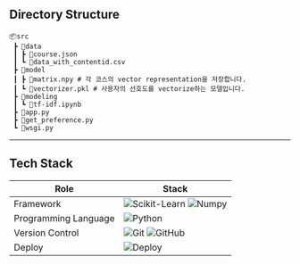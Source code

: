 ## Directory Structure

```
📦src
 ┣ 📂data
 ┃ ┣ 📜course.json
 ┃ ┗ 📜data_with_contentid.csv
 ┣ 📂model
 ┃ ┣ 📜matrix.npy # 각 코스의 vector representation을 저장합니다.
 ┃ ┗ 📜vectorizer.pkl # 사용자의 선호도를 vectorize하는 모델입니다.
 ┣ 📂modeling
 ┃ ┗ 📜tf-idf.ipynb
 ┣ 📜app.py
 ┣ 📜get_preference.py
 ┗ 📜wsgi.py
```

---

## Tech Stack

| Role                 | Stack                                                                                                                                                                                                                        |
| -------------------- | ---------------------------------------------------------------------------------------------------------------------------------------------------------------------------------------------------------------------------- |
| Framework            | ![Scikit-Learn](https://img.shields.io/badge/scikit%20learn-F7931E?style=for-the-badge&logo=scikit-learn&logoColor=white) ![Numpy](https://img.shields.io/badge/Numpy-777BB4?style=for-the-badge&logo=numpy&logoColor=white) |
| Programming Language | ![Python](https://img.shields.io/badge/python-3670A0?style=for-the-badge&logo=python&logoColor=ffdd54)                                                                                                                       |
| Version Control      | ![Git](https://img.shields.io/badge/git-%23F05033.svg?style=for-the-badge&logo=git&logoColor=white) ![GitHub](https://img.shields.io/badge/github-%23121011.svg?style=for-the-badge&logo=github&logoColor=white)             |
| Deploy               | ![Deploy](https://img.shields.io/badge/Nginx-009639?logo=nginx&logoColor=white&style=for-the-badge)                                                                                                                          |
